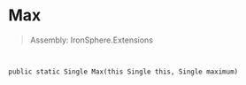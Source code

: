 ﻿

# Max

> Assembly: IronSphere.Extensions



```


public static Single Max(this Single this, Single maximum)
```